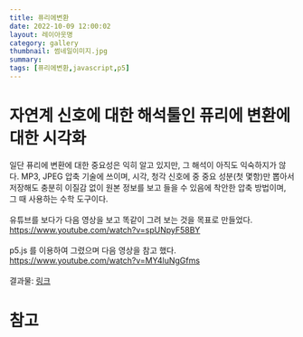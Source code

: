 ```yaml
---
title: 퓨리에변환
date: 2022-10-09 12:00:02
layout: 레이아웃명
category: gallery
thumbnail: 썸네일이미지.jpg
summary: 
tags: [퓨리에변환,javascript,p5]
---
```


# 자연계 신호에 대한 해석툴인 퓨리에 변환에 대한 시각화

일단 퓨리에 변환에 대한 중요성은 익히 알고 있지만, 그 해석이 아직도 익숙하지가 않다. MP3, JPEG 압축 기술에 쓰이며, 시각, 청각 신호에 중 중요 성분(첫 몇항)만 뽑아서 저장해도 충분히 이질감 없이 원본 정보를 보고 들을 수 있음에 착안한 압축 방법이며, 그 때 사용하는 수학 도구이다.<br/>
<br/>
유튜브를 보다가 다음 영상을 보고 똑같이 그려 보는 것을 목표로 만들었다.<br/>
<a href="https://www.youtube.com/watch?v=spUNpyF58BY" target="_blank">https://www.youtube.com/watch?v=spUNpyF58BY</a><br/>
<br/>
p5.js 를 이용하여 그렸으며 다음 영상을 참고 했다.<br/>
<a href="https://www.youtube.com/watch?v=MY4luNgGfms" target="_blank">https://www.youtube.com/watch?v=MY4luNgGfms</a><br/>
<br/>
결과물: <a href="https://redpeanut.github.io/hello-fourier/fourier2.html" target="_blank">링크</a>
<!-- ![결과화면캡처](./capture.png) -->

# 참고




